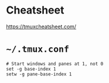 # Cheatsheet
https://tmuxcheatsheet.com/

# `~/.tmux.conf`
```
# Start windows and panes at 1, not 0
set -g base-index 1
setw -g pane-base-index 1
```
